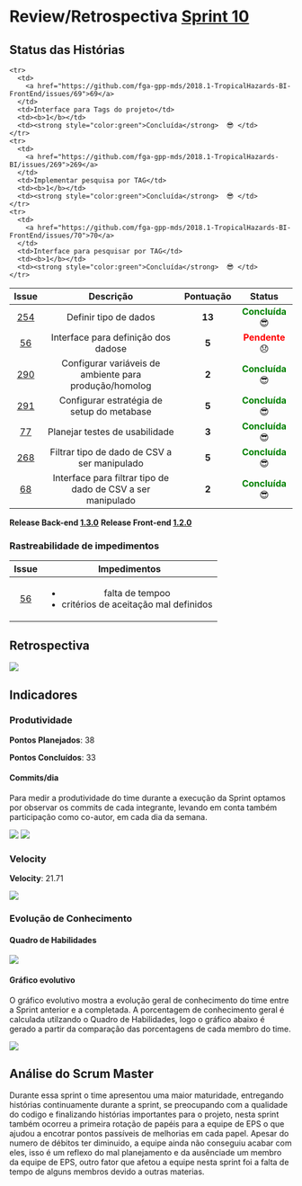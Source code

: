 # Review/Retrospectiva [Sprint 10](https://github.com/fga-gpp-mds/2018.1-Grupo3/milestone/12)

## Status das Histórias

<table style="text-align: center" class="responsive-table highlight bordered">
  <thead>
    <tr>
      <th style="text-align:center">Issue</th>
      <th style="text-align:center">Descrição</th>
      <th style="text-align:center">Pontuação</th>
      <th style="text-align:center">Status</th>
    </tr>
  </thead>
   <tbody>
    <tr>
      <td>
        <a href="https://github.com/fga-gpp-mds/2018.1-TropicalHazards-BI/issues/254">254</a>
      </td>
      <td>Definir tipo de dados</td>
      <td><b>13</b></td>
      <td><strong style="color:green">Concluída</strong>  😎 </td>
    </tr>
    <tr>
      <td>
        <a href="https://github.com/fga-gpp-mds/2018.1-TropicalHazards-BI-FrontEnd/issues/56">56</a>
      </td>
      <td>Interface para definição dos dadose</td>
      <td><b>5</b></td>
      <td><strong style="color:red">Pendente</strong> 😞 </td>
    </tr>
    <tr>
      <td>
        <a href="https://github.com/fga-gpp-mds/2018.1-TropicalHazards-BI/issues/290">290</a>
      </td>
      <td>Configurar variáveis de ambiente para produção/homolog</td>
      <td><b>2</b></td>
      <td><strong style="color:green">Concluída</strong>  😎 </td>      
    </tr>
    <tr>
      <td>
        <a href="https://github.com/fga-gpp-mds/2018.1-TropicalHazards-BI/issues/291">291</a>
      </td>
      <td>Configurar estratégia de setup do metabase</td>
      <td><b>5</b></td>
      <td><strong style="color:green">Concluída</strong> 😎 </td>      
    </tr>
    <tr>
      <td>
        <a href="https://github.com/fga-gpp-mds/2018.1-TropicalHazards-BI-FrontEnd/issues/77">77</a>
      </td>
      <td>Planejar testes de usabilidade</td>
      <td><b>3</b></td>
      <td><strong style="color:green">Concluída</strong> 😎 </td>      
    </tr>
    <tr>
      <td>
        <a href="https://github.com/fga-gpp-mds/2018.1-TropicalHazards-BI/issues/268">268</a>
      </td>
      <td>Filtrar tipo de dado de CSV a ser manipulado</td>
      <td><b>5</b></td>
      <td><strong style="color:green">Concluída</strong> 😎 </td>      
    </tr>
    <tr>
      <td>
        <a href="https://github.com/fga-gpp-mds/2018.1-TropicalHazards-BI-FrontEnd/issues/68">68</a>
      </td>
      <td>Interface para filtrar tipo de dado de CSV a ser manipulado</td>
      <td><b>2</b></td>
      <td><strong style="color:green">Concluída</strong> 😎 </td>      
    </tr>

    <tr>
      <td>
        <a href="https://github.com/fga-gpp-mds/2018.1-TropicalHazards-BI-FrontEnd/issues/69">69</a>
      </td>
      <td>Interface para Tags do projeto</td>
      <td><b>1</b></td>
      <td><strong style="color:green">Concluída</strong>  😎 </td>
    </tr>
    <tr>
      <td>
        <a href="https://github.com/fga-gpp-mds/2018.1-TropicalHazards-BI/issues/269">269</a>
      </td>
      <td>Implementar pesquisa por TAG</td>
      <td><b>1</b></td>
      <td><strong style="color:green">Concluída</strong>  😎 </td>
    </tr>
    <tr>
      <td>
        <a href="https://github.com/fga-gpp-mds/2018.1-TropicalHazards-BI-FrontEnd/issues/70">70</a>
      </td>
      <td>Interface para pesquisar por TAG</td>
      <td><b>1</b></td>
      <td><strong style="color:green">Concluída</strong>  😎 </td>
    </tr>
   </tbody>

</table>

**Release Back-end [1.3.0](https://github.com/fga-gpp-mds/2018.1-TropicalHazards-BI/releases/tag/v1.3.0)**
**Release Front-end [1.2.0](https://github.com/fga-gpp-mds/2018.1-TropicalHazards-BI-FrontEnd/releases/tag/v1.2.0)**

### Rastreabilidade de impedimentos

<table class="responsive-table highlight bordered">
  <thead>
    <tr>
      <th>Issue</th>
      <th>Impedimentos</th>
    </tr>
  </thead>
  <tbody style="text-align: center">
    <tr>
      <td style="text-align: center">
        <a href="https://github.com/fga-gpp-mds/2018.1-TropicalHazards-BI-FrontEnd/issues/56">56</a>
      </td>
      <td>
        <ul>
          <li>falta de tempoo</li>
          <li>critérios de aceitação mal definidos</li>
        </ul>
      </td>
    </tr>
  </tbody>
</table>

## Retrospectiva  

<img src="https://raw.githubusercontent.com/wiki/fga-gpp-mds/2018.1-TropicalHazards-BI/imagens/sprint10/retro_sp10.jpg" class="responsive-img">

## Indicadores
### Produtividade

<b>Pontos Planejados</b>: 38

<b>Pontos Concluídos</b>: 33

#### Commits/dia
Para medir a produtividade do time durante a execução da Sprint optamos por observar os commits de cada integrante, levando em conta também participação como co-autor, em cada dia da semana.

<img src="https://raw.githubusercontent.com/wiki/fga-gpp-mds/2018.1-TropicalHazards-BI/imagens/sprint10/prod_integrantes_sp10.png" class="responsive-img">

<img src="https://raw.githubusercontent.com/wiki/fga-gpp-mds/2018.1-TropicalHazards-BI/imagens/sprint10/prod_geral_sp10.png" class="responsive-img">

### Velocity

<b>Velocity</b>: 21.71

<img src="https://raw.githubusercontent.com/wiki/fga-gpp-mds/2018.1-TropicalHazards-BI/imagens/sprint10/velocity_sp10.png" class="responsive-img">

### Evolução de Conhecimento

#### Quadro de Habilidades

<img src="https://raw.githubusercontent.com/wiki/fga-gpp-mds/2018.1-TropicalHazards-BI/imagens/sprint10/quadro_conhecimento_sp10.png" class="responsive-img">

#### Gráfico evolutivo
O gráfico evolutivo mostra a evolução geral de conhecimento do time entre a Sprint anterior e a completada. A porcentagem de conhecimento geral é calculada utilzando o Quadro de Habilidades, logo o gráfico abaixo é gerado a partir da comparação das porcentagens de cada membro do time.

<img src="https://raw.githubusercontent.com/wiki/fga-gpp-mds/2018.1-TropicalHazards-BI/imagens/sprint10/grafico_ev_sp10.png" class="responsive-img">

## Análise do Scrum Master
Durante essa sprint o time apresentou uma maior maturidade, entregando histórias continuamente durante a sprint, se preocupando com a qualidade do codigo e finalizando histórias importantes para o projeto, nesta sprint também ocorreu a primeira rotação de papéis para a equipe de EPS o que ajudou a encotrar pontos passíveis de melhorias em cada papel.
Apesar do numero de débitos ter diminuido, a equipe ainda não conseguiu acabar com eles, isso é um reflexo do mal planejamento e da ausênciade um membro da equipe de EPS, outro fator que afetou a equipe nesta sprint foi a falta de tempo de alguns membros devido a outras materias.
